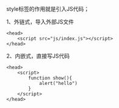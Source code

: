 style标签的作用就是引入JS代码；

1、外链式，导入外部JS文件
```
<head>
    <script src="js/index.js"></script>
</head>
```

2、内嵌式，直接写JS代码
```
<head>
    <script>
        function show(){
            alert("hello")
        }
    </script>
</head>
```